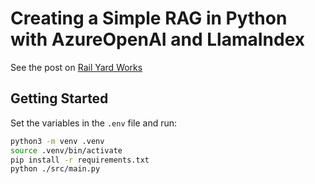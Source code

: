 # Creating a Simple RAG in Python with AzureOpenAI and LlamaIndex

See the post on [Rail Yard Works](https://railyard.works/posts/creating-simple-rag-python-azureopenai-llamaindex)

## Getting Started

Set the variables in the `.env` file and run:

```bash
python3 -m venv .venv
source .venv/bin/activate
pip install -r requirements.txt
python ./src/main.py
```
